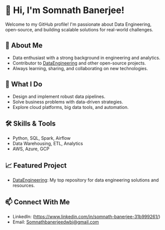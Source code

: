 # 👋 Hi, I'm Somnath Banerjee!

Welcome to my GitHub profile! I'm passionate about Data Engineering, open-source, and building scalable solutions for real-world challenges.

## 🚀 About Me
- Data enthusiast with a strong background in engineering and analytics.
- Contributor to [DataEngineering](https://github.com/somnathbanerjeedwbi-tech/DataEngineering) and other open-source projects.
- Always learning, sharing, and collaborating on new technologies.

## 💼 What I Do
- Design and implement robust data pipelines.
- Solve business problems with data-driven strategies.
- Explore cloud platforms, big data tools, and automation.

## 🛠️ Skills & Tools
- Python, SQL, Spark, Airflow
- Data Warehousing, ETL, Analytics
- AWS, Azure, GCP

## 📈 Featured Project
- [DataEngineering](https://github.com/somnathbanerjeedwbi-tech/DataEngineering): My top repository for data engineering solutions and resources.

## 📫 Connect With Me
- LinkedIn: (https://www.linkedin.com/in/somnath-banerjee-31b999261/)
- Email: Somnathbanerjeedwbi@gmail.com


